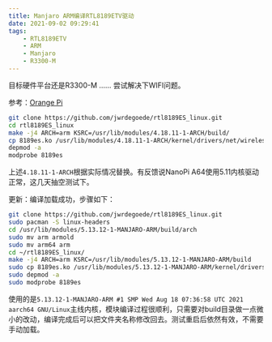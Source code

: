 ```yaml
---
title: Manjaro ARM编译RTL8189ETV驱动
date: 2021-09-02 09:29:41
tags:
	- RTL8189ETV
	- ARM
	- Manjaro
	- R3300-M
---
```

目标硬件平台还是R3300-M …… 尝试解决下WIFI问题。

参考：[Orange Pi](https://wiki.archlinux.org/title/Orange_Pi#RTL8189ES/ETV)

```bash
git clone https://github.com/jwrdegoede/rtl8189ES_linux.git
cd rtl8189ES_linux
make -j4 ARCH=arm KSRC=/usr/lib/modules/4.18.11-1-ARCH/build/
cp 8189es.ko /usr/lib/modules/4.18.11-1-ARCH/kernel/drivers/net/wireless/realtek/
depmod -a
modprobe 8189es
```
上述`4.18.11-1-ARCH`根据实际情况替换。有反馈说NanoPi A64使用5.11内核驱动正常，这几天抽空测试下。

更新：编译加载成功，步骤如下：

```bash
git clone https://github.com/jwrdegoede/rtl8189ES_linux.git
sudo pacman -S linux-headers
cd /usr/lib/modules/5.13.12-1-MANJARO-ARM/build/arch
sudo mv arm armold
sudo mv arm64 arm
cd ~/rtl8189ES_linux/
make -j4 ARCH=arm KSRC=/usr/lib/modules/5.13.12-1-MANJARO-ARM/build
sudo cp 8189es.ko /usr/lib/modules/5.13.12-1-MANJARO-ARM/kernel/drivers/net/wireless/realtek/
sudo depmod -a
sudo modprobe 8189es
```

使用的是`5.13.12-1-MANJARO-ARM #1 SMP Wed Aug 18 07:36:58 UTC 2021 aarch64 GNU/Linux`主线内核，模块编译过程很顺利，只需要对build目录做一点微小的改动，编译完成后可以把文件夹名称修改回去。测试重启后依然有效，不需要手动加载。